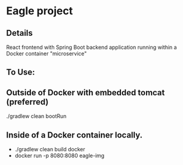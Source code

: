 # Eagle project

## Details
React frontend with Spring Boot backend application running within a Docker container "microservice"

## To Use:

## Outside of Docker with embedded tomcat (preferred)
./gradlew clean bootRun 

## Inside of a Docker container locally.
* ./gradlew clean build docker
* docker run -p 8080:8080 eagle-img